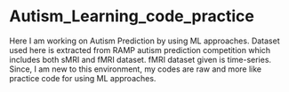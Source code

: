 # Autism_Learning_code_practice
Here I am working on Autism Prediction by using ML approaches. Dataset used here is extracted from RAMP autism prediction competition which includes both sMRI and fMRI dataset. fMRI dataset given is time-series. Since, I am new to this environment, my codes are raw and more like practice code for using ML approaches. 
